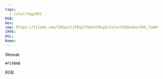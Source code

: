 ```yaml
---
tags:
  - Color/Tag/NTC
RGB:
Hex:
img: https://filedn.com/l0hpzxl1f01yT7GHxtF8cyk/Color%20Snake/SVG_Tumb%20Mass%20No%20Name/F19BAB.svg
CMYK:
HSL:
Name:
---
```

Wewak
```palette
#F19BAB
```
RGB
